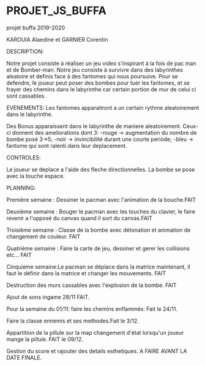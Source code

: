 # PROJET_JS_BUFFA
projet buffa 2019-2020

KAROUIA Alaedine et GARNIER Corentin

DESCRIPTION:

Notre projet consiste à réaliser un jeu video s'inspirant à la fois de pac man et de Bomber-man.
Notre jeu consiste à survivre dans des labyrinthes aleatoire et definis face à des fantomes qui nous poursuive.
Pour se defendre, le joueur peut poser des bombes pour tuer les fantomes, et se frayer des chemins dans le labyrinthe car certain portion de mur de celui ci sont cassables.

EVENEMENTS:
Les fantomes apparaitront a un certain rythme aleatoirement dans le labyrinthe.

Des Bonus apparaissent dans le labyrinthe de maniere aleatoirement. Ceux-ci donnent des ameliorations dont 3:
-rouge -> augmentation du nombre de bombe posé 3->5;
-noir -> invincibilité durant une courte periode;
-bleu -> fantome qui sont ralenti dans leur deplacement.


CONTROLES:

Le joueur se deplace a l'aide des fleche directionnelles.
La bombe se pose avec la touche espace.



PLANNING:

Première semaine : Dessiner le pacman avec l'animation de la bouche.FAIT

Deuxième semaine : Bouger le pacman avec les touches du clavier, le faire revenir a l'opposé du canvas quand il sort du canvas.FAIT

Troisième semaine : Classe de la bombe avec détonation et animation de changement de couleur. FAIT

Quatrième semaine : Faire la carte de jeu, dessiner et gerer les collisions etc... FAIT


Cinquieme semaine:Le pacman se déplace dans la matrice maintenant, il faut le définir dans la matrice et changer les mouvements. FAIT 
 
Destruction des murs cassables avec l'explosion de la bombe. FAIT

Ajout de sons ingame  28/11 FAIT.

 Pour la semaine du 01/11: faire les chemins enflammés: Fait le 24/11.
 
 Faire la classe ennemis et ses methodes.Fait le 3/12.

Appartition de la pillule sur la map changement d'état lorsqu'un joueur mange la pillule. FAIT le 09/12.

Gestion du score et rajouter des details esthetiques. A FAIRE AVANT LA DATE FINALE.


